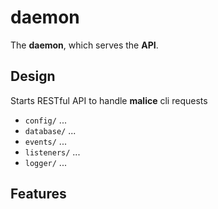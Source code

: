 daemon
======

The **daemon**, which serves the **API**.

Design
------

Starts RESTful API to handle **malice** cli requests

- `config/` ...
- `database/` ...
- `events/` ...
- `listeners/` ...
- `logger/` ...

Features
--------


